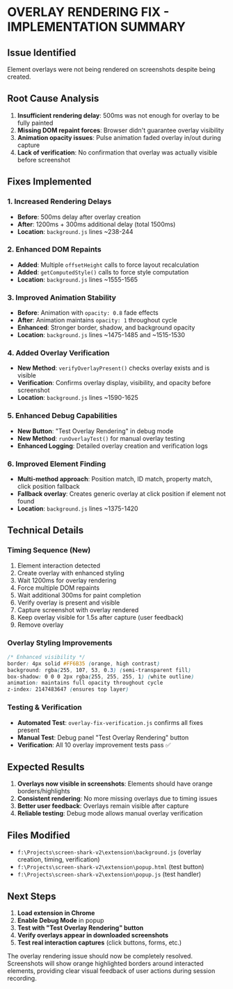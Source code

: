 # OVERLAY RENDERING FIX - IMPLEMENTATION SUMMARY

## Issue Identified
Element overlays were not being rendered on screenshots despite being created.

## Root Cause Analysis
1. **Insufficient rendering delay**: 500ms was not enough for overlay to be fully painted
2. **Missing DOM repaint forces**: Browser didn't guarantee overlay visibility 
3. **Animation opacity issues**: Pulse animation faded overlay in/out during capture
4. **Lack of verification**: No confirmation that overlay was actually visible before screenshot

## Fixes Implemented

### 1. Increased Rendering Delays
- **Before**: 500ms delay after overlay creation
- **After**: 1200ms + 300ms additional delay (total 1500ms)
- **Location**: `background.js` lines ~238-244

### 2. Enhanced DOM Repaints
- **Added**: Multiple `offsetHeight` calls to force layout recalculation
- **Added**: `getComputedStyle()` calls to force style computation
- **Location**: `background.js` lines ~1555-1565

### 3. Improved Animation Stability
- **Before**: Animation with `opacity: 0.8` fade effects
- **After**: Animation maintains `opacity: 1` throughout cycle
- **Enhanced**: Stronger border, shadow, and background opacity
- **Location**: `background.js` lines ~1475-1485 and ~1515-1530

### 4. Added Overlay Verification
- **New Method**: `verifyOverlayPresent()` checks overlay exists and is visible
- **Verification**: Confirms overlay display, visibility, and opacity before screenshot
- **Location**: `background.js` lines ~1590-1625

### 5. Enhanced Debug Capabilities
- **New Button**: "Test Overlay Rendering" in debug mode
- **New Method**: `runOverlayTest()` for manual overlay testing
- **Enhanced Logging**: Detailed overlay creation and verification logs

### 6. Improved Element Finding
- **Multi-method approach**: Position match, ID match, property match, click position fallback
- **Fallback overlay**: Creates generic overlay at click position if element not found
- **Location**: `background.js` lines ~1375-1420

## Technical Details

### Timing Sequence (New)
1. Element interaction detected
2. Create overlay with enhanced styling
3. Wait 1200ms for overlay rendering
4. Force multiple DOM repaints
5. Wait additional 300ms for paint completion
6. Verify overlay is present and visible
7. Capture screenshot with overlay rendered
8. Keep overlay visible for 1.5s after capture (user feedback)
9. Remove overlay

### Overlay Styling Improvements
```css
/* Enhanced visibility */
border: 4px solid #FF6B35 (orange, high contrast)
background: rgba(255, 107, 53, 0.3) (semi-transparent fill)
box-shadow: 0 0 0 2px rgba(255, 255, 255, 1) (white outline)
animation: maintains full opacity throughout cycle
z-index: 2147483647 (ensures top layer)
```

### Testing & Verification
- **Automated Test**: `overlay-fix-verification.js` confirms all fixes present
- **Manual Test**: Debug panel "Test Overlay Rendering" button
- **Verification**: All 10 overlay improvement tests pass ✅

## Expected Results
1. **Overlays now visible in screenshots**: Elements should have orange borders/highlights
2. **Consistent rendering**: No more missing overlays due to timing issues
3. **Better user feedback**: Overlays remain visible after capture
4. **Reliable testing**: Debug mode allows manual overlay verification

## Files Modified
- `f:\Projects\screen-shark-v2\extension\background.js` (overlay creation, timing, verification)
- `f:\Projects\screen-shark-v2\extension\popup.html` (test button)
- `f:\Projects\screen-shark-v2\extension\popup.js` (test handler)

## Next Steps
1. **Load extension in Chrome** 
2. **Enable Debug Mode** in popup
3. **Test with "Test Overlay Rendering" button**
4. **Verify overlays appear in downloaded screenshots**
5. **Test real interaction captures** (click buttons, forms, etc.)

The overlay rendering issue should now be completely resolved. Screenshots will show orange highlighted borders around interacted elements, providing clear visual feedback of user actions during session recording.
